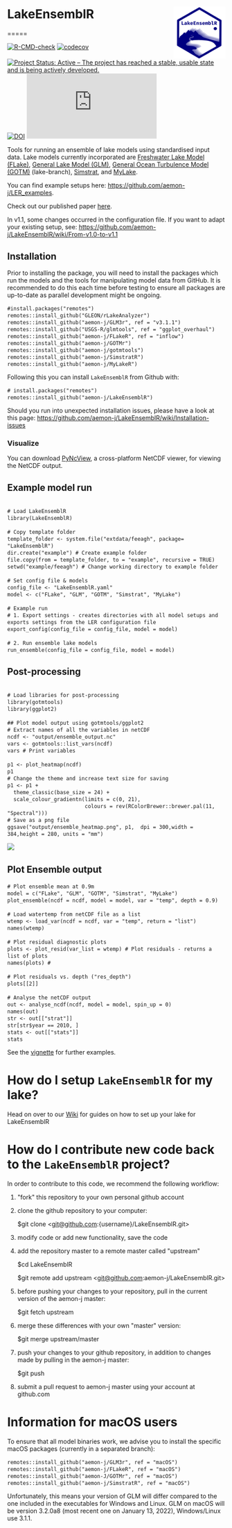 # LakeEnsemblR <a href="https://aemon-j.github.io/LakeEnsemblR/"><img src="man/figures/logo.png" alt="LakeEnsemblR website" align="right" height="120"/></a>
=====

[![R-CMD-check](https://github.com/aemon-j/LakeEnsemblR/workflows/R-CMD-check/badge.svg)](https://github.com/aemon-j/LakeEnsemblR/actions) [![codecov](https://codecov.io/github/aemon-j/LakeEnsemblR/branch/master/graphs/badge.svg)](https://codecov.io/github/aemon-j/LakeEnsemblR/) [![Project Status: Active – The project has reached a stable, usable state and is being actively developed.](https://www.repostatus.org/badges/latest/active.svg)](https://www.repostatus.org/#active)
[![DOI](https://zenodo.org/badge/217581132.svg)](https://zenodo.org/badge/latestdoi/217581132)
[![Citation Badge](https://api.juleskreuer.eu/citation-badge.php?doi=10.1016/j.envsoft.2021.105101)](https://juleskreuer.eu/projekte/citation-badge/)

Tools for running an ensemble of lake models using standardised input data. Lake models currently incorporated are [Freshwater Lake Model (FLake)](http://www.flake.igb-berlin.de/), [General Lake Model (GLM)](http://aed.see.uwa.edu.au/research/models/GLM/), [General Ocean Turbulence Model (GOTM)](https://gotm.net/) (lake-branch), [Simstrat](https://www.eawag.ch/en/department/surf/projects/simstrat/), and [MyLake](https://github.com/biogeochemistry/MyLake_public).

You can find example setups here: https://github.com/aemon-j/LER_examples.

Check out our published paper [here](https://doi.org/10.1016/j.envsoft.2021.105101).

In v1.1, some changes occurred in the configuration file. If you want to adapt your existing setup, see: https://github.com/aemon-j/LakeEnsemblR/wiki/From-v1.0-to-v1.1

## Installation
Prior to installing the package, you will need to install the packages which run the models and the tools for manipulating model data from GitHub. It is recommended to do this each time before testing to ensure all packages are up-to-date as parallel development might be ongoing.

```{r gh-installation, eval = FALSE}
#install.packages("remotes")
remotes::install_github("GLEON/rLakeAnalyzer")
remotes::install_github("aemon-j/GLM3r", ref = "v3.1.1")
remotes::install_github("USGS-R/glmtools", ref = "ggplot_overhaul")
remotes::install_github("aemon-j/FLakeR", ref = "inflow")
remotes::install_github("aemon-j/GOTMr")
remotes::install_github("aemon-j/gotmtools")
remotes::install_github("aemon-j/SimstratR")
remotes::install_github("aemon-j/MyLakeR")
```

Following this you can install `LakeEnsemblR` from Github with:

```{r gh-installation, eval = FALSE}
# install.packages("remotes")
remotes::install_github("aemon-j/LakeEnsemblR")
```

Should you run into unexpected installation issues, please have a look at this page: https://github.com/aemon-j/LakeEnsemblR/wiki/Installation-issues

### Visualize

You can download [PyNcView](http://sourceforge.net/projects/pyncview/), a cross-platform NetCDF viewer, for viewing the NetCDF output.

## Example model run
```{r gh-installation, eval = FALSE}

# Load LakeEnsemblR
library(LakeEnsemblR)

# Copy template folder
template_folder <- system.file("extdata/feeagh", package= "LakeEnsemblR")
dir.create("example") # Create example folder
file.copy(from = template_folder, to = "example", recursive = TRUE)
setwd("example/feeagh") # Change working directory to example folder

# Set config file & models
config_file <- "LakeEnsemblR.yaml"
model <- c("FLake", "GLM", "GOTM", "Simstrat", "MyLake")

# Example run
# 1. Export settings - creates directories with all model setups and exports settings from the LER configuration file
export_config(config_file = config_file, model = model)

# 2. Run ensemble lake models
run_ensemble(config_file = config_file, model = model)

```

## Post-processing
```{r gh-installation, eval = FALSE}

# Load libraries for post-processing
library(gotmtools)
library(ggplot2)

## Plot model output using gotmtools/ggplot2
# Extract names of all the variables in netCDF
ncdf <- "output/ensemble_output.nc"
vars <- gotmtools::list_vars(ncdf)
vars # Print variables

p1 <- plot_heatmap(ncdf)
p1
# Change the theme and increase text size for saving
p1 <- p1 +
  theme_classic(base_size = 24) + 
  scale_colour_gradientn(limits = c(0, 21),
                         colours = rev(RColorBrewer::brewer.pal(11, "Spectral")))
# Save as a png file
ggsave("output/ensemble_heatmap.png", p1,  dpi = 300,width = 384,height = 280, units = "mm")

```
![](images/ensemble_heatmap.png)<!-- -->

## Plot Ensemble output
```{r gh-installation, eval = FALSE}
# Plot ensemble mean at 0.9m
model = c("FLake", "GLM", "GOTM", "Simstrat", "MyLake")
plot_ensemble(ncdf = ncdf, model = model, var = "temp", depth = 0.9)

# Load watertemp from netCDF file as a list
wtemp <- load_var(ncdf = ncdf, var = "temp", return = "list")
names(wtemp)

# Plot residual diagnostic plots
plots <- plot_resid(var_list = wtemp) # Plot residuals - returns a list of plots
names(plots) #

# Plot residuals vs. depth ("res_depth")
plots[[2]]

# Analyse the netCDF output
out <- analyse_ncdf(ncdf, model = model, spin_up = 0)
names(out)
str <- out[["strat"]]
str[str$year == 2010, ]
stats <- out[["stats"]]
stats
```
See the [vignette](https://github.com/aemon-j/LakeEnsemblR/blob/master/vignettes/LakeEnsemblR_vignette.pdf) for further examples.


How do I setup `LakeEnsemblR` for my lake?
=========================================================
Head on over to our [Wiki](https://github.com/aemon-j/LakeEnsemblR/wiki) for guides on how to set up your lake for LakeEnsemblR

How do I contribute new code back to the `LakeEnsemblR` project?
==========================================================

In order to contribute to this code, we recommend the following workflow:

1.  "fork" this repository to your own personal github account

2.  clone the github repository to your computer:

    $git clone <git@github.com:{username}/LakeEnsemblR.git>

3.  modify code or add new functionality, save the code

4.  add the repository master to a remote master called "upstream"

    $cd LakeEnsemblR

    $git remote add upstream <git@github.com:aemon-j/LakeEnsemblR.git>

5.  before pushing your changes to your repository, pull in the current version of the aemon-j master:

    $git fetch upstream

6.  merge these differences with your own "master" version:

    $git merge upstream/master

7.  push your changes to your github repository, in addition to changes made by pulling in the aemon-j master:

    $git push

8.  submit a pull request to aemon-j master using your account at github.com


Information for macOS users
=========================================================
To ensure that all model binaries work, we advise you to install the specific macOS packages (currently in a separated branch):
```
remotes::install_github("aemon-j/GLM3r", ref = "macOS")
remotes::install_github("aemon-j/FLakeR", ref = "macOS")
remotes::install_github("aemon-J/GOTMr", ref = "macOS")
remotes::install_github("aemon-j/SimstratR", ref = "macOS")
```

Unfortunately, this means your version of GLM will differ compared to the one included in the executables for Windows and Linux. GLM on macOS will be version 3.2.0a8 (most recent one on January 13, 2022), Windows/Linux use 3.1.1. 
